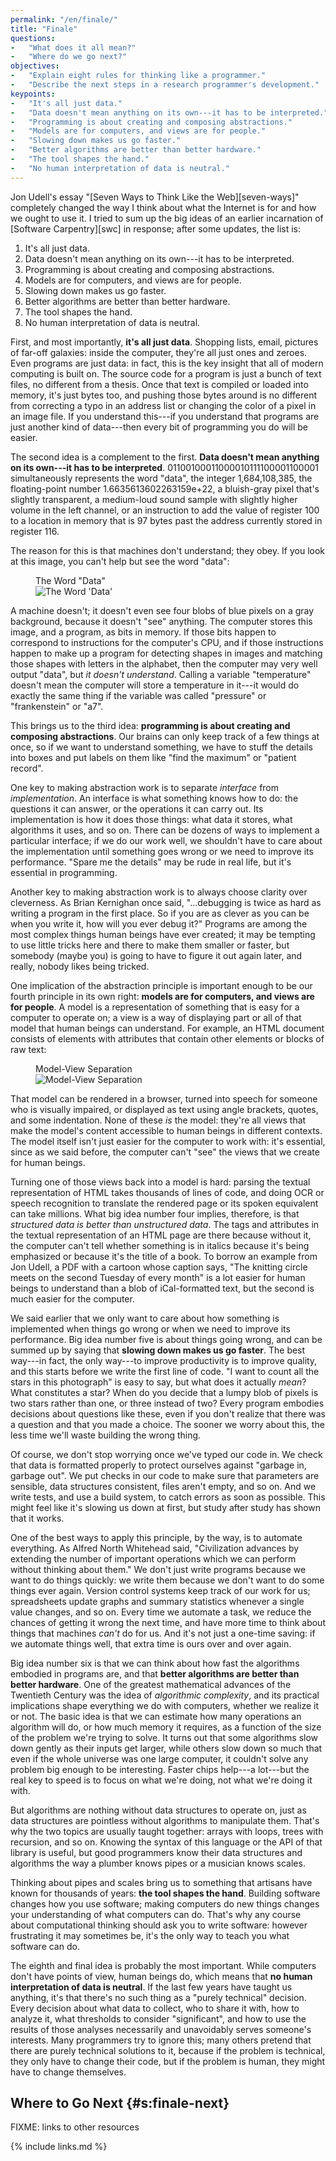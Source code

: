 ```yaml
---
permalink: "/en/finale/"
title: "Finale"
questions:
-   "What does it all mean?"
-   "Where do we go next?"
objectives:
-   "Explain eight rules for thinking like a programmer."
-   "Describe the next steps in a research programmer's development."
keypoints:
-   "It's all just data."
-   "Data doesn't mean anything on its own---it has to be interpreted."
-   "Programming is about creating and composing abstractions."
-   "Models are for computers, and views are for people."
-   "Slowing down makes us go faster."
-   "Better algorithms are better than better hardware."
-   "The tool shapes the hand."
-   "No human interpretation of data is neutral."
---
```


Jon Udell's essay "[Seven Ways to Think Like the Web][seven-ways]" completely
changed the way I think about what the Internet is for and how we ought to use
it.  I tried to sum up the big ideas of an earlier incarnation of [Software
Carpentry][swc] in response; after some updates, the list is:

1. It's all just data.
2. Data doesn't mean anything on its own---it has to be interpreted.
3. Programming is about creating and composing abstractions.
4. Models are for computers, and views are for people.
5. Slowing down makes us go faster.
6. Better algorithms are better than better hardware.
7. The tool shapes the hand.
8. No human interpretation of data is neutral.

First, and most importantly, **it's all just data**.  Shopping lists, email,
pictures of far-off galaxies: inside the computer, they're all just ones and
zeroes.  Even programs are just data: in fact, this is the key insight that all
of modern computing is built on.  The source code for a program is just a bunch
of text files, no different from a thesis.  Once that text is compiled or loaded
into memory, it's just bytes too, and pushing those bytes around is no different
from correcting a typo in an address list or changing the color of a pixel in an
image file.  If you understand this---if you understand that programs are just
another kind of data---then every bit of programming you do will be easier.

The second idea is a complement to the first.  **Data doesn't mean anything on
its own---it has to be interpreted**.  01100100011000010111100001100001
simultaneously represents the word "data", the integer 1,684,108,385, the
floating-point number 1.6635613602263159e+22, a bluish-gray pixel that's
slightly transparent, a medium-loud sound sample with slightly higher volume in
the left channel, or an instruction to add the value of register 100 to a
location in memory that is 97 bytes past the address currently stored in
register 116.

The reason for this is that machines don't understand; they obey.  If
you look at this image, you can't help but see the word "data":

<figure>
  <figcaption>The Word "Data"</figcaption>
  <img id="f:finale-data" src="../../files/finale-data.png" alt="The Word 'Data'" />
</figure>

A machine doesn't; it doesn't even see four blobs of blue pixels on a gray
background, because it doesn't "see" anything.  The computer stores this image,
and a program, as bits in memory.  If those bits happen to correspond to
instructions for the computer's CPU, and if those instructions happen to make up
a program for detecting shapes in images and matching those shapes with letters
in the alphabet, then the computer may very well output "data", but *it doesn't
understand*.  Calling a variable "temperature" doesn't mean the computer will
store a temperature in it---it would do exactly the same thing if the variable was
called "pressure" or "frankenstein" or "a7".

This brings us to the third idea: **programming is about creating and composing
abstractions**.  Our brains can only keep track of a few things at once, so if
we want to understand something, we have to stuff the details into boxes and put
labels on them like "find the maximum" or "patient record".

One key to making abstraction work is to separate *interface* from
*implementation*.  An interface is what something knows how to do: the questions
it can answer, or the operations it can carry out. Its implementation is how it
does those things: what data it stores, what algorithms it uses, and so on.
There can be dozens of ways to implement a particular interface; if we do our
work well, we shouldn't have to care about the implementation until something
goes wrong or we need to improve its performance.  "Spare me the details" may be
rude in real life, but it's essential in programming.

Another key to making abstraction work is to always choose clarity over
cleverness.  As Brian Kernighan once said, "...debugging is twice as hard as
writing a program in the first place.  So if you are as clever as you can be
when you write it, how will you ever debug it?"  Programs are among the most
complex things human beings have ever created; it may be tempting to use little
tricks here and there to make them smaller or faster, but somebody (maybe you)
is going to have to figure it out again later, and really, nobody likes being
tricked.

One implication of the abstraction principle is important enough to be our
fourth principle in its own right: **models are for computers, and views are for
people**.  A model is a representation of something that is easy for a computer
to operate on; a view is a way of displaying part or all of that model that
human beings can understand.  For example, an HTML document consists of elements
with attributes that contain other elements or blocks of raw text:

<figure>
  <figcaption>Model-View Separation</figcaption>
  <img id="f:finale-modelview" src="../../files/finale-modelview.png" alt="Model-View Separation" />
</figure>

That model can be rendered in a browser, turned into speech for someone who is
visually impaired, or displayed as text using angle brackets, quotes, and some
indentation.  None of these *is* the model: they're all views that make the
model's content accessible to human beings in different contexts.  The model
itself isn't just easier for the computer to work with: it's essential, since as
we said before, the computer can't "see" the views that we create for human
beings.

Turning one of those views back into a model is hard: parsing the textual
representation of HTML takes thousands of lines of code, and doing OCR or speech
recognition to translate the rendered page or its spoken equivalent can take
millions.  What big idea number four implies, therefore, is that *structured
data is better than unstructured data*.  The tags and attributes in the textual
representation of an HTML page are there because without it, the computer can't
tell whether something is in italics because it's being emphasized or because
it's the title of a book.  To borrow an example from Jon Udell, a PDF with a
cartoon whose caption says, "The knitting circle meets on the second Tuesday of
every month" is a lot easier for human beings to understand than a blob of
iCal-formatted text, but the second is much easier for the computer.

We said earlier that we only want to care about how something is implemented
when things go wrong or when we need to improve its performance.  Big idea
number five is about things going wrong, and can be summed up by saying that
**slowing down makes us go faster**.  The best way---in fact, the only way---to
improve productivity is to improve quality, and this starts before we write the
first line of code.  "I want to count all the stars in this photograph" is easy
to say, but what does it actually *mean*?  What constitutes a star?  When do you
decide that a lumpy blob of pixels is two stars rather than one, or three
instead of two?  Every program embodies decisions about questions like these,
even if you don't realize that there was a question and that you made a choice.
The sooner we worry about this, the less time we'll waste building the wrong
thing.

Of course, we don't stop worrying once we've typed our code in.  We check that
data is formatted properly to protect ourselves against "garbage in, garbage
out".  We put checks in our code to make sure that parameters are sensible, data
structures consistent, files aren't empty, and so on.  And we write tests, and
use a build system, to catch errors as soon as possible.  This might feel like
it's slowing us down at first, but study after study has shown that it works.

One of the best ways to apply this principle, by the way, is to automate
everything.  As Alfred North Whitehead said, "Civilization advances by extending
the number of important operations which we can perform without thinking about
them."  We don't just write programs because we want to do things quickly: we
write them because we don't want to do some things ever again.  Version control
systems keep track of our work for us; spreadsheets update graphs and summary
statistics whenever a single value changes, and so on.  Every time we automate a
task, we reduce the chances of getting it wrong the next time, and have more
time to think about things that machines *can't* do for us.  And it's not just a
one-time saving: if we automate things well, that extra time is ours over and
over again.

Big idea number six is that we can think about how fast the algorithms embodied
in programs are, and that **better algorithms are better than better hardware**.
One of the greatest mathematical advances of the Twentieth Century was the idea
of *algorithmic complexity*, and its practical implications shape everything we
do with computers, whether we realize it or not.  The basic idea is that we can
estimate how many operations an algorithm will do, or how much memory it
requires, as a function of the size of the problem we're trying to solve.  It
turns out that some algorithms slow down gently as their inputs get larger,
while others slow down so much that even if the whole universe was one large
computer, it couldn't solve any problem big enough to be interesting.  Faster
chips help---a lot---but the real key to speed is to focus on what we're doing,
not what we're doing it with.

But algorithms are nothing without data structures to operate on, just as data
structures are pointless without algorithms to manipulate them.  That's why the
two topics are usually taught together: arrays with loops, trees with recursion,
and so on.  Knowing the syntax of this language or the API of that library is
useful, but good programmers know their data structures and algorithms the way a
plumber knows pipes or a musician knows scales.

Thinking about pipes and scales bring us to something that artisans have known
for thousands of years: **the tool shapes the hand**.  Building software changes
how you use software; making computers do new things changes your understanding
of what computers can do.  That's why any course about computational thinking
should ask you to write software: however frustrating it may sometimes be, it's
the only way to teach you what software can do.

The eighth and final idea is probably the most important.  While computers don't
have points of view, human beings do, which means that **no human interpretation
of data is neutral**.  If the last few years have taught us anything, it's that
there's no such thing as a "purely technical" decision.  Every decision about
what data to collect, who to share it with, how to analyze it, what thresholds
to consider "significant", and how to use the results of those analyses
necessarily and unavoidably serves someone's interests.  Many programmers try to
ignore this; many others pretend that there are purely technical solutions to
it, because if the problem is technical, they only have to change their code,
but if the problem is human, they might have to change themselves.

## Where to Go Next {#s:finale-next}

FIXME: links to other resources

{% include links.md %}
